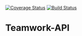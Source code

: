 [![Coverage Status](https://coveralls.io/repos/github/Kikiodazie/Teamwork-API/badge.svg?branch=master)](https://coveralls.io/github/Kikiodazie/Teamwork-API?branch=master)    [![Build Status](https://travis-ci.com/Kikiodazie/Teamwork-API.svg?branch=master)](https://travis-ci.com/Kikiodazie/Teamwork-API)

# Teamwork-API
